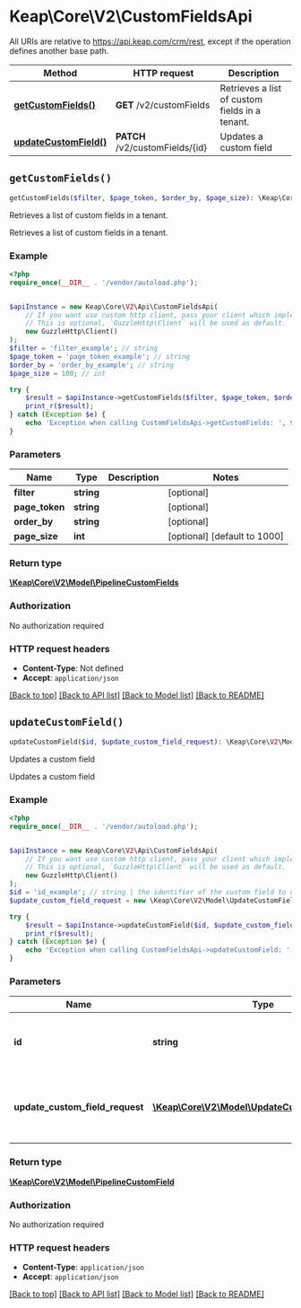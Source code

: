 # Keap\Core\V2\CustomFieldsApi

All URIs are relative to https://api.keap.com/crm/rest, except if the operation defines another base path.

| Method | HTTP request | Description |
| ------------- | ------------- | ------------- |
| [**getCustomFields()**](CustomFieldsApi.md#getCustomFields) | **GET** /v2/customFields | Retrieves a list of custom fields in a tenant. |
| [**updateCustomField()**](CustomFieldsApi.md#updateCustomField) | **PATCH** /v2/customFields/{id} | Updates a custom field |


## `getCustomFields()`

```php
getCustomFields($filter, $page_token, $order_by, $page_size): \Keap\Core\V2\Model\PipelineCustomFields
```

Retrieves a list of custom fields in a tenant.

Retrieves a list of custom fields in a tenant.

### Example

```php
<?php
require_once(__DIR__ . '/vendor/autoload.php');


$apiInstance = new Keap\Core\V2\Api\CustomFieldsApi(
    // If you want use custom http client, pass your client which implements `GuzzleHttp\ClientInterface`.
    // This is optional, `GuzzleHttp\Client` will be used as default.
    new GuzzleHttp\Client()
);
$filter = 'filter_example'; // string
$page_token = 'page_token_example'; // string
$order_by = 'order_by_example'; // string
$page_size = 100; // int

try {
    $result = $apiInstance->getCustomFields($filter, $page_token, $order_by, $page_size);
    print_r($result);
} catch (Exception $e) {
    echo 'Exception when calling CustomFieldsApi->getCustomFields: ', $e->getMessage(), PHP_EOL;
}
```

### Parameters

| Name | Type | Description  | Notes |
| ------------- | ------------- | ------------- | ------------- |
| **filter** | **string**|  | [optional] |
| **page_token** | **string**|  | [optional] |
| **order_by** | **string**|  | [optional] |
| **page_size** | **int**|  | [optional] [default to 1000] |

### Return type

[**\Keap\Core\V2\Model\PipelineCustomFields**](../Model/PipelineCustomFields.md)

### Authorization

No authorization required

### HTTP request headers

- **Content-Type**: Not defined
- **Accept**: `application/json`

[[Back to top]](#) [[Back to API list]](../../README.md#endpoints)
[[Back to Model list]](../../README.md#models)
[[Back to README]](../../README.md)

## `updateCustomField()`

```php
updateCustomField($id, $update_custom_field_request): \Keap\Core\V2\Model\PipelineCustomField
```

Updates a custom field

Updates a custom field

### Example

```php
<?php
require_once(__DIR__ . '/vendor/autoload.php');


$apiInstance = new Keap\Core\V2\Api\CustomFieldsApi(
    // If you want use custom http client, pass your client which implements `GuzzleHttp\ClientInterface`.
    // This is optional, `GuzzleHttp\Client` will be used as default.
    new GuzzleHttp\Client()
);
$id = 'id_example'; // string | the identifier of the custom field to update
$update_custom_field_request = new \Keap\Core\V2\Model\UpdateCustomFieldRequest(); // \Keap\Core\V2\Model\UpdateCustomFieldRequest | the request body containing updated custom field details

try {
    $result = $apiInstance->updateCustomField($id, $update_custom_field_request);
    print_r($result);
} catch (Exception $e) {
    echo 'Exception when calling CustomFieldsApi->updateCustomField: ', $e->getMessage(), PHP_EOL;
}
```

### Parameters

| Name | Type | Description  | Notes |
| ------------- | ------------- | ------------- | ------------- |
| **id** | **string**| the identifier of the custom field to update | |
| **update_custom_field_request** | [**\Keap\Core\V2\Model\UpdateCustomFieldRequest**](../Model/UpdateCustomFieldRequest.md)| the request body containing updated custom field details | |

### Return type

[**\Keap\Core\V2\Model\PipelineCustomField**](../Model/PipelineCustomField.md)

### Authorization

No authorization required

### HTTP request headers

- **Content-Type**: `application/json`
- **Accept**: `application/json`

[[Back to top]](#) [[Back to API list]](../../README.md#endpoints)
[[Back to Model list]](../../README.md#models)
[[Back to README]](../../README.md)
